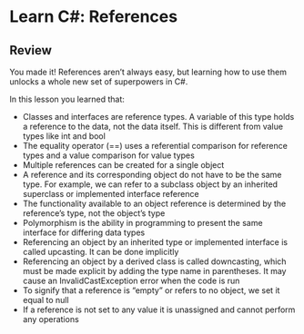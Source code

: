 # Learn C#: References

## Review

You made it! References aren’t always easy, but learning how to use them unlocks a whole new set of superpowers in C#.

In this lesson you learned that:
* Classes and interfaces are reference types. A variable of this type holds a reference to the data, not the data itself. This is different from value types like int and bool
* The equality operator (==) uses a referential comparison for reference types and a value comparison for value types
* Multiple references can be created for a single object
* A reference and its corresponding object do not have to be the same type. For example, we can refer to a subclass object by an inherited superclass or implemented interface reference
* The functionality available to an object reference is determined by the reference’s type, not the object’s type
* Polymorphism is the ability in programming to present the same interface for differing data types
* Referencing an object by an inherited type or implemented interface is called upcasting. It can be done implicitly
* Referencing an object by a derived class is called downcasting, which must be made explicit by adding the type name in parentheses. It may cause an InvalidCastException error when the code is run
* To signify that a reference is “empty” or refers to no object, we set it equal to null
* If a reference is not set to any value it is unassigned and cannot perform any operations
